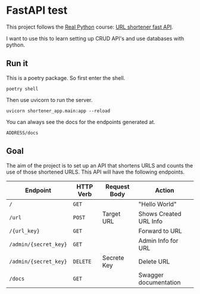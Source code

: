 # FastAPI test

This project follows the [Real Python](https://realpython.com/) course: [URL shortener fast API](https://realpython.com/courses/url-shortener-fastapi/).

I want to use this to learn setting up CRUD API's and use databases with python.

## Run it

This is a poetry package. So first enter the shell.

```
poetry shell
```

Then use uvicorn to run the server.

```
uvicorn shortener_app.main:app --reload
```

You can always see the docs for the endpoints generated at.

```
ADDRESS/docs
```

## Goal

The aim of the project is to set up an API that shortens URLS and counts the use
of those shortened URLS. This API will have the following endpoints.

| Endpoint              | HTTP Verb | Request Body | Action                 |
| --------------------- | --------- | ------------ | ---------------------- |
| `/`                   | `GET`     |              | "Hello World"          |
| `/url`                | `POST`    | Target URL   | Shows Created URL Info |
| `/{url_key}`          | `GET`     |              | Forward to URL         |
| `/admin/{secret_key}` | `GET`     |              | Admin Info for URL     |
| `/admin/{secret_key}` | `DELETE`  | Secrete Key  | Delete URL             |
| `/docs`               | `GET`     |              | Swagger documentation  |